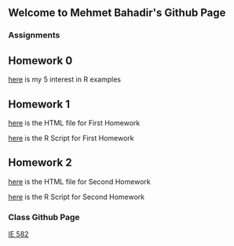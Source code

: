 ## Welcome to Mehmet Bahadir's Github Page


### Assignments



## Homework 0

[here](files\example_homework_0.html) is my 5 interest in R examples 

## Homework 1

[here](Homework1\Homework1.html) is the HTML file for First Homework

[here](Homework1\Homework1.r) is the R Script for First Homework

## Homework 2 

[here](Homework2\Homework_2.html) is the HTML file for Second Homework

[here](Homework2\Homework_2.r) is the R Script for Second Homework


### Class Github Page

[IE 582](https://github.com/BU-IE-582)
